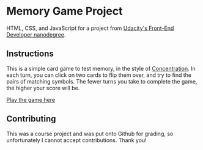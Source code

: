 # Memory Game Project

HTML, CSS, and JavaScript for a project from [Udacity's Front-End Developer nanodegree](https://www.udacity.com/course/front-end-web-developer-nanodegree--nd001).

## Instructions

This is a simple card game to test memory, in the style of [Concentration](https://en.wikipedia.org/wiki/Concentration_(game)). In each turn, you can click on two cards to flip them over, and try to find the pairs of matching symbols. The fewer turns you take to complete the game, the higher your score will be.

[Play the game here](https://kerryrodden.github.io/fend-project-memory-game/)

## Contributing

This was a course project and was put onto Github for grading, so unfortunately I cannot accept contributions. Thank you!
